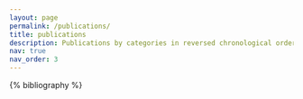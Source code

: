 ```yaml
---
layout: page
permalink: /publications/
title: publications
description: Publications by categories in reversed chronological order. You can also find my articles on my <a href='https://scholar.google.ca/citations?user=hW8x13cAAAAJ&hl=en'>Google Scholar profile</a> and my <a href='https://arxiv.org/search/math?searchtype=author&query=Latourelle-Vigeant,+H'>arXiv profile</a>.
nav: true
nav_order: 3
---
```


<!-- _pages/publications.md -->
<div class="publications">

{% bibliography %}

</div>
